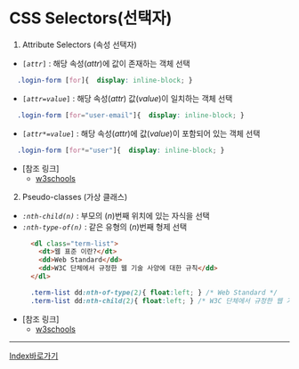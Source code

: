 
# CSS Selectors(선택자)

1. Attribute Selectors (속성 선택자)
  - `[`_`attr`_`]` : 해당 속성(_attr_)에 값이 존재하는 객체 선택
  ```css
    .login-form [for]{  display: inline-block; }
  ```
  - `[`_`attr`_`=`_`value`_`]` : 해당 속성(_attr_) 값(_value_)이 일치하는 객체 선택
  ```css
    .login-form [for="user-email"]{  display: inline-block; }
  ```
  - `[`_`attr`_`*=`_`value`_`]` : 해당 속성(_attr_)에 값(_value_)이 포함되어 있는 객체 선택
  ```css
    .login-form [for*="user"]{  display: inline-block; }
  ```
  - [참조 링크]
    - [w3schools](https://www.w3schools.com/css/css_attribute_selectors.asp)
2. Pseudo-classes (가상 클래스)
  - _`:nth-child(n)`_ : 부모의 (_n_)번째 위치에 있는 자식을 선택
  - _`:nth-type-of(n)`_ : 같은 유형의 (_n_)번째 형제 선택
    ```html
      <dl class="term-list">
        <dt>웹 표준 이란?</dt>
        <dd>Web Standard</dd>
        <dd>W3C 단체에서 규정한 웹 기술 사양에 대한 규칙</dd>
      </dl>
    ```
    ```css
      .term-list dd:nth-of-type(2){ float:left; } /* Web Standard */
      .term-list dd:nth-child(2){ float:left; } /* W3C 단체에서 규정한 웹 기술 사양에 대한 규칙 */
    ```
  - [참조 링크]
    - [w3schools](https://www.w3schools.com/css/css_pseudo_classes.asp)

------
[Index바로가기](#index)